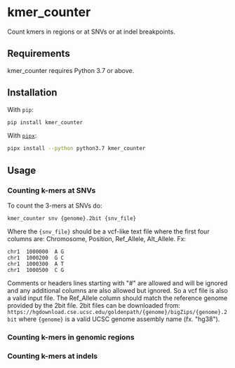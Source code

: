 # kmer_counter

Count kmers in regions or at SNVs or at indel breakpoints.

## Requirements

kmer_counter requires Python 3.7 or above.

## Installation

With `pip`:
```bash
pip install kmer_counter
```

With [`pipx`](https://github.com/pipxproject/pipx):
```bash
pipx install --python python3.7 kmer_counter
```

## Usage 

### Counting k-mers at SNVs
To count the 3-mers at SNVs do:
```
kmer_counter snv {genome}.2bit {snv_file}
```
Where the `{snv_file}` should be a vcf-like text file where the first four columns are: Chromosome, Position, Ref_Allele, Alt_Allele. Fx:

```
chr1  1000000  A G
chr1  1000200  G C
chr1  1000300  A T
chr1  1000500  C G
```
Comments or headers lines starting with "#" are allowed and will be ignored and any additional columns are also allowed but ignored. So a vcf file is also a valid input file.
The Ref_Allele column should match the reference genome provided by the 2bit file. 2bit files can be downloaded from:
`https://hgdownload.cse.ucsc.edu/goldenpath/{genome}/bigZips/{genome}.2bit` where `{genome}` is a valid UCSC genome assembly name (fx. "hg38").

### Counting k-mers in genomic regions


### Counting k-mers at indels




